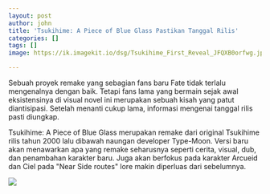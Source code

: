 ```yaml
---
layout: post
author: john
title: 'Tsukihime: A Piece of Blue Glass Pastikan Tanggal Rilis'
categories: []
tags: []
image: https://ik.imagekit.io/dsg/Tsukihime_First_Reveal_JFQXB0orfwg.jpg

---
```

Sebuah proyek remake yang sebagian fans baru Fate tidak terlalu mengenalnya dengan baik. Tetapi fans lama yang bermain sejak awal eksistensinya di visual novel ini merupakan sebuah kisah yang patut diantisipasi. Setelah menanti cukup lama, informasi mengenai tanggal rilis pasti diungkap.

Tsukihime: A Piece of Blue Glass merupakan remake dari original Tsukihime rilis tahun 2000 lalu dibawah naungan developer Type-Moon. Versi baru akan menawarkan apa yang remake seharusnya seperti cerita, visual, dub, dan penambahan karakter baru. Juga akan berfokus pada karakter Arcueid dan Ciel pada "Near Side routes" lore makin diperluas dari sebelumnya.

![](https://ik.imagekit.io/dsg/Tsukihime_Visual_zldpLiLUyQc.jpg)